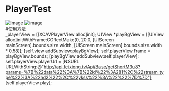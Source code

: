 # PlayerTest

![image](https://github.com/wangxiaocan/PlayerTest-master/raw/master/PlayerTest/imagsSource/9A2AB0559EBB65143CF96ED7036253B9.png)
![image](https://github.com/wangxiaocan/PlayerTest/raw/master/PlayerTest/9A2AB0559EBB65143CF96ED7036253B9.png)
</br>
#使用方法</br>
    _playerView = [[XCAVPlayerView alloc]init];
    UIView *playBgView = [[UIView alloc]initWithFrame:CGRectMake(0, 20.0, [UIScreen mainScreen].bounds.size.width, [UIScreen mainScreen].bounds.size.width * 0.58)];
    [self.view addSubview:playBgView];
    self.playerView.frame = playBgView.bounds;
    [playBgView addSubview:self.playerView];
    self.playerView.playerUrl = [NSURL URLWithString:@"http://api.feixiong.tv/Api/Base/getShortM3u8?params=%7B%22data%22%3A%7B%22id%22%3A281%2C%22stream_type%22%3A%22hd2%22%2C%22ykss%22%3A%22%22%7D%7D"];
    [self.playerView play];
